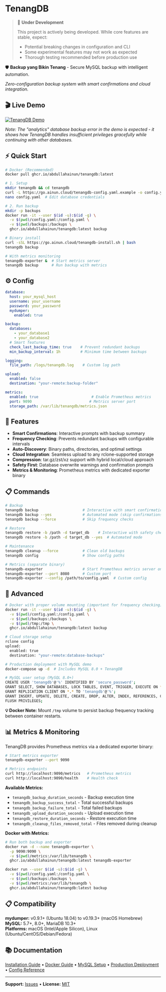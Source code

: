 # TenangDB

> 🚧 **Under Development** 
>
> This project is actively being developed. While core features are stable, expect:
> - Potential breaking changes in configuration and CLI
> - Some experimental features may not work as expected  
> - Thorough testing recommended before production use

🛡️ **Backup yang Bikin Tenang** - Secure MySQL backup with intelligent automation.

*Zero-configuration backup system with smart confirmations and cloud integration.*

## 🎬 Live Demo

[![TenangDB Demo](https://asciinema.org/a/728588.svg)](https://asciinema.org/a/728588)

*Note: The "analytics" database backup error in the demo is expected - it shows how TenangDB handles insufficient privileges gracefully while continuing with other databases.*

## ⚡ Quick Start

```bash
# Docker (Recommended)
docker pull ghcr.io/abdullahainun/tenangdb:latest

# 1. Setup
mkdir tenangdb && cd tenangdb
curl -L https://go.ainun.cloud/tenangdb-config.yaml.example -o config.yaml
nano config.yaml  # Edit database credentials

# 2. Run backup
mkdir -p backups
docker run -it --user $(id -u):$(id -g) \
  -v $(pwd)/config.yaml:/config.yaml \
  -v $(pwd)/backups:/backups \
  ghcr.io/abdullahainun/tenangdb:latest backup

# Binary install
curl -sSL https://go.ainun.cloud/tenangdb-install.sh | bash
tenangdb backup

# With metrics monitoring
tenangdb-exporter &  # Start metrics server
tenangdb backup      # Run backup with metrics
```

## ⚙️ Config

```yaml
database:
  host: your_mysql_host
  username: your_username
  password: your_password
  mydumper:
    enabled: true

backup:
  databases:
    - your_database1
    - your_database2
  # Smart features
  check_last_backup_time: true    # Prevent redundant backups
  min_backup_interval: 1h         # Minimum time between backups

logging:
  file_path: /logs/tenangdb.log    # Custom log path

upload:
  enabled: false
  destination: "your-remote:backup-folder"

metrics:
  enabled: true                        # Enable Prometheus metrics
  port: 9090                          # Metrics server port
  storage_path: /var/lib/tenangdb/metrics.json
```

## 🔧 Features

- **Smart Confirmations**: Interactive prompts with backup summary
- **Frequency Checking**: Prevents redundant backups with configurable intervals
- **Auto-Discovery**: Binary paths, directories, and optimal settings
- **Cloud Integration**: Seamless upload to any rclone-supported storage
- **Compression**: tar.gz/zst/xz support with hybrid local/cloud approach
- **Safety First**: Database overwrite warnings and confirmation prompts
- **Metrics & Monitoring**: Prometheus metrics with dedicated exporter binary

## 📋 Commands

```bash
# Backup
tenangdb backup                    # Interactive with smart confirmations
tenangdb backup --yes              # Automated mode (skip confirmations)
tenangdb backup --force            # Skip frequency checks

# Restore
tenangdb restore -b /path -d target_db    # Interactive with safety checks
tenangdb restore -b /path -d target_db --yes  # Automated mode

# Maintenance
tenangdb cleanup --force           # Clean old backups
tenangdb config                    # Show config paths

# Metrics (separate binary)
tenangdb-exporter                  # Start Prometheus metrics server on :9090
tenangdb-exporter --port 8080      # Custom port
tenangdb-exporter --config /path/to/config.yaml  # Custom config
```

## 🔧 Advanced

```bash
# Docker with proper volume mounting (important for frequency checking)
docker run -it --user $(id -u):$(id -g) \
  -v $(pwd)/config.yaml:/config.yaml \
  -v $(pwd)/backups:/backups \
  -v $(pwd)/tmp:/tmp \
  ghcr.io/abdullahainun/tenangdb:latest backup

# Cloud storage setup
rclone config
upload:
  enabled: true
  destination: "your-remote:database-backups"

# Production deployment with MySQL demo
docker-compose up -d  # Includes MySQL 8.0 + TenangDB

# MySQL user setup (MySQL 8.0+)
CREATE USER 'tenangdb'@'%' IDENTIFIED BY 'secure_password';
GRANT SELECT, SHOW DATABASES, LOCK TABLES, EVENT, TRIGGER, EXECUTE ON *.* TO 'tenangdb'@'%';
GRANT REPLICATION CLIENT ON *.* TO 'tenangdb'@'%';
GRANT INSERT, UPDATE, DELETE, CREATE, DROP, ALTER, INDEX, REFERENCES, CREATE TEMPORARY TABLES, CREATE VIEW ON *.* TO 'tenangdb'@'%';
FLUSH PRIVILEGES;
```

**💡 Docker Note:** Mount `/tmp` volume to persist backup frequency tracking between container restarts.

## 📊 Metrics & Monitoring

TenangDB provides Prometheus metrics via a dedicated exporter binary:

```bash
# Start metrics exporter
tenangdb-exporter --port 9090

# Metrics endpoints
curl http://localhost:9090/metrics   # Prometheus metrics
curl http://localhost:9090/health    # Health check
```

**Available Metrics:**
- `tenangdb_backup_duration_seconds` - Backup execution time
- `tenangdb_backup_success_total` - Total successful backups  
- `tenangdb_backup_failure_total` - Total failed backups
- `tenangdb_upload_duration_seconds` - Upload execution time
- `tenangdb_restore_duration_seconds` - Restore execution time
- `tenangdb_cleanup_files_removed_total` - Files removed during cleanup

**Docker with Metrics:**
```bash
# Run both backup and exporter
docker run -d --name tenangdb-exporter \
  -p 9090:9090 \
  -v $(pwd)/metrics:/var/lib/tenangdb \
  ghcr.io/abdullahainun/tenangdb:latest tenangdb-exporter

docker run --user $(id -u):$(id -g) \
  -v $(pwd)/config.yaml:/config.yaml \
  -v $(pwd)/backups:/backups \
  -v $(pwd)/metrics:/var/lib/tenangdb \
  ghcr.io/abdullahainun/tenangdb:latest backup
```

## 📋 Compatibility

**mydumper:** v0.9.1+ (Ubuntu 18.04) to v0.19.3+ (macOS Homebrew)  
**MySQL:** 5.7+, 8.0+, MariaDB 10.3+  
**Platforms:** macOS (Intel/Apple Silicon), Linux (Ubuntu/CentOS/Debian/Fedora)

## 📚 Documentation

[Installation Guide](INSTALL.md) • [Docker Guide](DOCKER.md) • [MySQL Setup](MYSQL_USER_SETUP.md) • [Production Deployment](PRODUCTION_DEPLOYMENT.md) • [Config Reference](config.yaml.example)

---

**Support:** [Issues](https://github.com/abdullahainun/tenangdb/issues) • **License:** [MIT](LICENSE)
